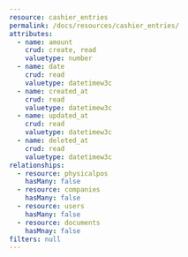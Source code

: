 ```yaml
---
resource: cashier_entries
permalink: /docs/resources/cashier_entries/
attributes:
  - name: amount
    crud: create, read
    valuetype: number
  - name: date
    crud: read
    valuetype: datetimew3c
  - name: created_at
    crud: read
    valuetype: datetimew3c
  - name: updated_at
    crud: read
    valuetype: datetimew3c
  - name: deleted_at
    crud: read
    valuetype: datetimew3c
relationships:
  - resource: physicalpos
    hasMany: false
  - resource: companies
    hasMany: false
  - resource: users
    hasMany: false
  - resource: documents
    hasMnay: false
filters: null
---
```

